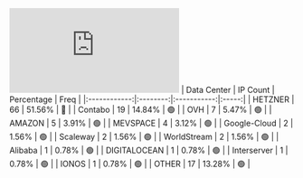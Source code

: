 ![Diagramm](https://github.com/obajay/StateSync-snapshots/blob/main/Projects/Dymension/1/README.md)
| Data Center | IP Count | Percentage | Freq |
|:------------:|:--------:|:-----------:|:-----:|
| HETZNER | 66 | 51.56% | 🔴 |
| Contabo | 19 | 14.84% | 🟢 |
| OVH | 7 | 5.47% | 🟢 |
| AMAZON | 5 | 3.91% | 🟢 |
| MEVSPACE | 4 | 3.12% | 🟢 |
| Google-Cloud | 2 | 1.56% | 🟢 |
| Scaleway | 2 | 1.56% | 🟢 |
| WorldStream | 2 | 1.56% | 🟢 |
| Alibaba | 1 | 0.78% | 🟢 |
| DIGITALOCEAN | 1 | 0.78% | 🟢 |
| Interserver | 1 | 0.78% | 🟢 |
| IONOS | 1 | 0.78% | 🟢 |
| OTHER | 17 | 13.28% | 🟢 |